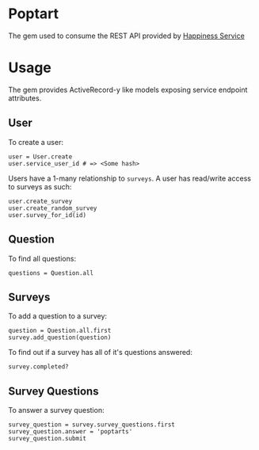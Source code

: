 # Poptart

The gem used to consume the REST API provided by [Happiness Service](https://github.com/austenito/happiness_service)

# Usage

The gem provides ActiveRecord-y like models exposing service endpoint attributes.

## User

To create a user:

```
user = User.create
user.service_user_id # => <Some hash>
```

Users have a 1-many relationship to `surveys`. A user has read/write access to surveys as such:

```
user.create_survey
user.create_random_survey
user.survey_for_id(id)

```


## Question

To find all questions:

```
questions = Question.all

```

## Surveys

To add a question to a survey:

```
question = Question.all.first
survey.add_question(question)
```

To find out if a survey has all of it's questions answered:

```
survey.completed?
```

## Survey Questions

To answer a survey question:

```
survey_question = survey.survey_questions.first
survey_question.answer = 'poptarts'
survey_question.submit
```
